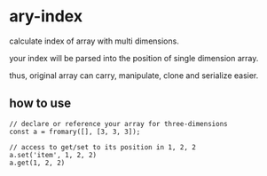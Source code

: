 # ary-index
calculate index of array with multi dimensions.

your index will be parsed into the position of single dimension array.

thus, original array can carry, manipulate, clone and serialize easier.

## how to use

```
// declare or reference your array for three-dimensions
const a = fromary([], [3, 3, 3]);

// access to get/set to its position in 1, 2, 2
a.set('item', 1, 2, 2)
a.get(1, 2, 2)

```

